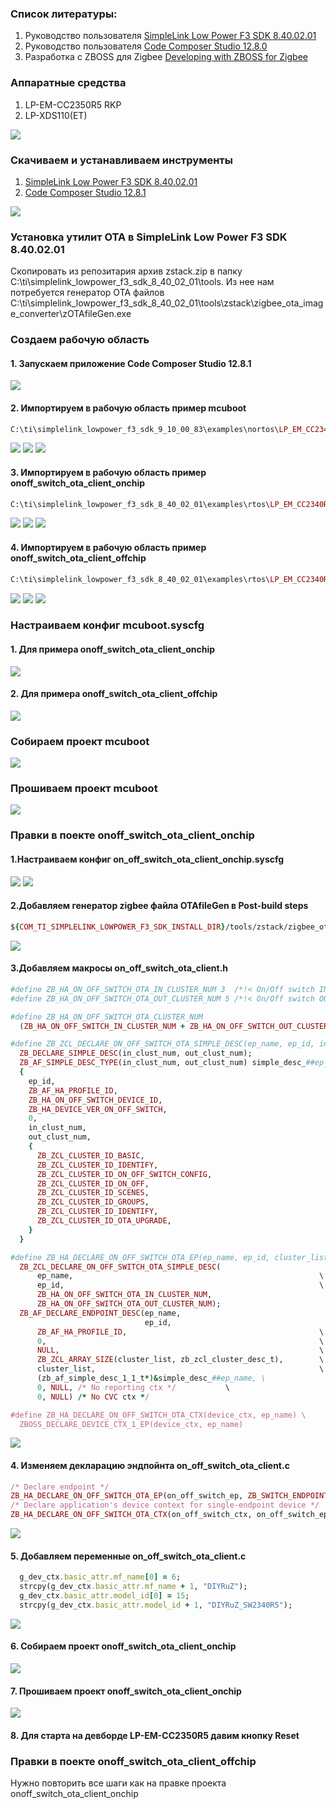 ### Список литературы:
1. Руководство пользователя [SimpleLink Low Power F3 SDK 8.40.02.01](https://software-dl.ti.com/simplelink/esd/simplelink_lowpower_f3_sdk/8.40.02.01/exports/docs/zigbee/html/zboss-guide/index-cc23xx.html)
2. Руководство пользователя [Code Composer Studio 12.8.0 ](https://software-dl.ti.com/ccs/esd/documents/users_guide_12.8.0/ccs_getting-started.html)
3. Разработка с ZBOSS для Zigbee [Developing with ZBOSS for Zigbee](https://software-dl.ti.com/simplelink/esd/simplelink_lowpower_f3_sdk/9.11.00.18/exports/docs/third_party/zboss_r23/doxygen/html/index.html)
### Аппаратные средства
1. LP-EM-CC2350R5 RKP
2. LP-XDS110(ET)
   
  ![](/images/photo_2025-07-07_22-03-15.jpg)
### Скачиваем и устанавливаем инструменты
1. [SimpleLink Low Power F3 SDK 8.40.02.01](https://dr-download.ti.com/software-development/software-development-kit-sdk/MD-emMPuXshOG/8.40.02.01/simplelink_lowpower_f3_sdk_8_40_02_01.exe)
2. [Code Composer Studio 12.8.1](https://dr-download.ti.com/software-development/ide-configuration-compiler-or-debugger/MD-J1VdearkvK/12.8.1/CCS12.8.1.00005_win64.zip)

  ![](/images/2025-07-07_170556.png)
### Установка утилит OTA в SimpleLink Low Power F3 SDK 8.40.02.01
  Скопировать из репозитария архив zstack.zip в папку C:\ti\simplelink_lowpower_f3_sdk_8_40_02_01\tools.
  Из нее нам потребуется генератор OTA файлов C:\ti\simplelink_lowpower_f3_sdk_8_40_02_01\tools\zstack\zigbee_ota_image_converter\zOTAfileGen.exe
### Создаем рабочую область
#### 1. Запускаем приложение Code Composer Studio 12.8.1
  ![](/images/2025-07-07_175618.png)
#### 2. Импортируем в рабочую область пример mcuboot
```ruby
C:\ti\simplelink_lowpower_f3_sdk_9_10_00_83\examples\nortos\LP_EM_CC2340R5\mcuboot\mcuboot\ticlang
```
  ![](/images/2025-07-07_180639.png)
  ![](/images/2025-07-07_184241.png)
  ![](/images/2025-07-07_184620.png)
#### 3. Импортируем в рабочую область пример onoff_switch_ota_client_onchip
```ruby
C:\ti\simplelink_lowpower_f3_sdk_8_40_02_01\examples\rtos\LP_EM_CC2340R5\zigbee\onoff_switch_ota_client_onchip\freertos\ticlang
```
  ![](/images/2025-07-07_180639.png)
  ![](/images/2025-07-07_185545.png)
  ![](/images/2025-07-07_185742.png)
#### 4. Импортируем в рабочую область пример onoff_switch_ota_client_offchip
```ruby
C:\ti\simplelink_lowpower_f3_sdk_8_40_02_01\examples\rtos\LP_EM_CC2340R5\zigbee\onoff_switch_ota_client_offchip\freertos\ticlang
```
  ![](/images/2025-07-07_180639.png)
  ![](/images/2025-07-07_190403.png)
  ![](/images/2025-07-07_190522.png)

### Настраиваем конфиг mcuboot.syscfg
#### 1. Для примера onoff_switch_ota_client_onchip
![](/images/2025-07-07_192122.png)
#### 2. Для примера onoff_switch_ota_client_offchip
![](/images/2025-07-07_193615.png)
### Собираем проект mcuboot
![](/images/2025-07-07_194940.png)
### Прошиваем проект mcuboot
![](/images/2025-07-07_195339.png)
### Правки в поекте onoff_switch_ota_client_onchip
#### 1.Настраиваем конфиг on_off_switch_ota_client_onchip.syscfg
  ![](/images/2025-07-07_211623.png)
  ![](/images/2025-07-07_205929.png)
#### 2.Добавляем генератор zigbee файла OTAfileGen в Post-build steps
```ruby
${COM_TI_SIMPLELINK_LOWPOWER_F3_SDK_INSTALL_DIR}/tools/zstack/zigbee_ota_image_converter/zOTAfileGen ${BuildDirectory}/${BuildArtifactFileBaseName}_ota.bin ${BuildDirectory}/    BEBE 2340 00000002
```
  ![](/images/2025-07-07_203635.png)
#### 3.Добавляем макросы on_off_switch_ota_client.h
```ruby
#define ZB_HA_ON_OFF_SWITCH_OTA_IN_CLUSTER_NUM 3  /*!< On/Off switch IN clusters number */
#define ZB_HA_ON_OFF_SWITCH_OTA_OUT_CLUSTER_NUM 5 /*!< On/Off switch OUT clusters number */

#define ZB_HA_ON_OFF_SWITCH_OTA_CLUSTER_NUM                                      \
  (ZB_HA_ON_OFF_SWITCH_IN_CLUSTER_NUM + ZB_HA_ON_OFF_SWITCH_OUT_CLUSTER_NUM)

#define ZB_ZCL_DECLARE_ON_OFF_SWITCH_OTA_SIMPLE_DESC(ep_name, ep_id, in_clust_num, out_clust_num) \
  ZB_DECLARE_SIMPLE_DESC(in_clust_num, out_clust_num);                                        \
  ZB_AF_SIMPLE_DESC_TYPE(in_clust_num, out_clust_num) simple_desc_##ep_name =                 \
  {                                                                                           \
    ep_id,                                                                                    \
    ZB_AF_HA_PROFILE_ID,                                                                      \
    ZB_HA_ON_OFF_SWITCH_DEVICE_ID,                                                            \
    ZB_HA_DEVICE_VER_ON_OFF_SWITCH,                                                           \
    0,                                                                                        \
    in_clust_num,                                                                             \
    out_clust_num,                                                                            \
    {                                                                                         \
      ZB_ZCL_CLUSTER_ID_BASIC,                                                                \
      ZB_ZCL_CLUSTER_ID_IDENTIFY,                                                             \
      ZB_ZCL_CLUSTER_ID_ON_OFF_SWITCH_CONFIG,                                                 \
      ZB_ZCL_CLUSTER_ID_ON_OFF,                                                               \
      ZB_ZCL_CLUSTER_ID_SCENES,                                                               \
      ZB_ZCL_CLUSTER_ID_GROUPS,                                         \
      ZB_ZCL_CLUSTER_ID_IDENTIFY,                                       \
      ZB_ZCL_CLUSTER_ID_OTA_UPGRADE,                                       \
    }                                                                                         \
  }

#define ZB_HA_DECLARE_ON_OFF_SWITCH_OTA_EP(ep_name, ep_id, cluster_list) \
  ZB_ZCL_DECLARE_ON_OFF_SWITCH_OTA_SIMPLE_DESC(                          \
      ep_name,                                                       \
      ep_id,                                                         \
      ZB_HA_ON_OFF_SWITCH_OTA_IN_CLUSTER_NUM,                            \
      ZB_HA_ON_OFF_SWITCH_OTA_OUT_CLUSTER_NUM);                          \
  ZB_AF_DECLARE_ENDPOINT_DESC(ep_name,                                  \
                              ep_id,                                    \
      ZB_AF_HA_PROFILE_ID,                                           \
      0,                                                             \
      NULL,                                                          \
      ZB_ZCL_ARRAY_SIZE(cluster_list, zb_zcl_cluster_desc_t),        \
      cluster_list,                                                  \
      (zb_af_simple_desc_1_1_t*)&simple_desc_##ep_name, \
      0, NULL, /* No reporting ctx */           \
      0, NULL) /* No CVC ctx */

#define ZB_HA_DECLARE_ON_OFF_SWITCH_OTA_CTX(device_ctx, ep_name) \
  ZBOSS_DECLARE_DEVICE_CTX_1_EP(device_ctx, ep_name)
```
  ![](/images/2025-07-07_201728.png)
#### 4. Изменяем декларацию эндпойнта on_off_switch_ota_client.c
```ruby
/* Declare endpoint */
ZB_HA_DECLARE_ON_OFF_SWITCH_OTA_EP(on_off_switch_ep, ZB_SWITCH_ENDPOINT, on_off_switch_clusters);
/* Declare application's device context for single-endpoint device */
ZB_HA_DECLARE_ON_OFF_SWITCH_OTA_CTX(on_off_switch_ctx, on_off_switch_ep);
```
  ![](/images/2025-07-07_202253.png)
#### 5. Добавляем переменные on_off_switch_ota_client.c
```ruby
  g_dev_ctx.basic_attr.mf_name[0] = 6;
  strcpy(g_dev_ctx.basic_attr.mf_name + 1, "DIYRuZ");
  g_dev_ctx.basic_attr.model_id[0] = 15;
  strcpy(g_dev_ctx.basic_attr.model_id + 1, "DIYRuZ_SW2340R5");
```
  ![](/images/2025-07-07_202656.png)
#### 6. Собираем проект onoff_switch_ota_client_onchip  
  ![](/images/2025-07-07_205148.png)
#### 7. Прошиваем проект onoff_switch_ota_client_onchip 
  ![](/images/2025-07-07_210751.png)
#### 8. Для старта на девборде LP-EM-CC2350R5 давим кнопку Reset
### Правки в поекте onoff_switch_ota_client_offchip
  Нужно повторить все шаги как на правке проекта onoff_switch_ota_client_onchip
